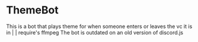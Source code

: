 # ThemeBot
This is a bot that plays theme for when someone enters or leaves the vc it is in |
| require's ffmpeg
The bot is outdated on an old version of discord.js 

